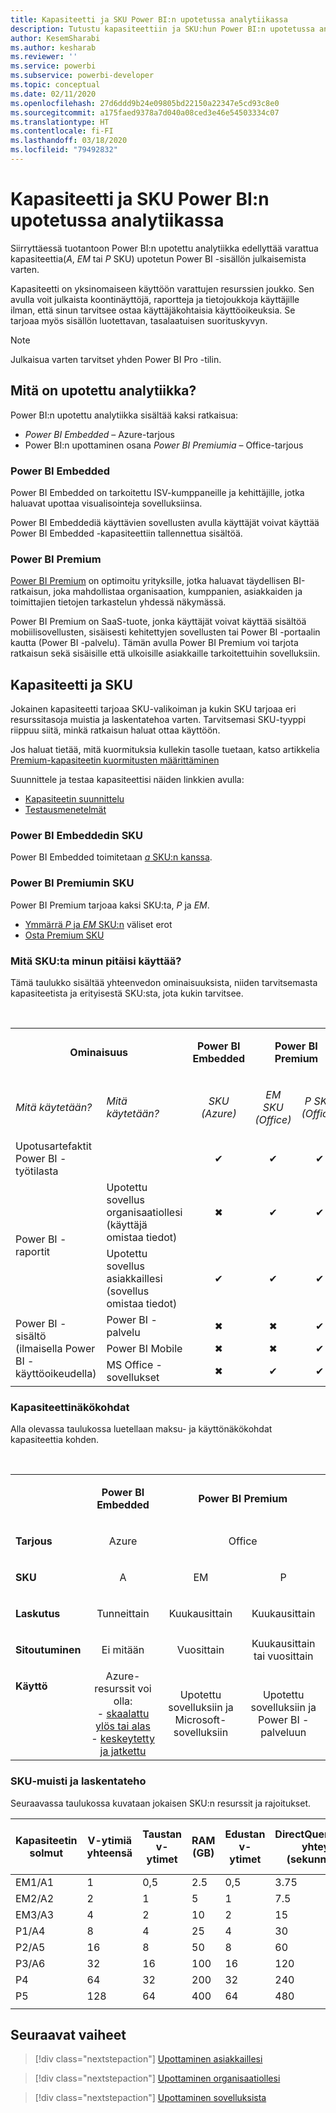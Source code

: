 ```yaml
---
title: Kapasiteetti ja SKU Power BI:n upotetussa analytiikassa
description: Tutustu kapasiteettiin ja SKU:hun Power BI:n upotetussa analytiikassa.
author: KesemSharabi
ms.author: kesharab
ms.reviewer: ''
ms.service: powerbi
ms.subservice: powerbi-developer
ms.topic: conceptual
ms.date: 02/11/2020
ms.openlocfilehash: 27d6ddd9b24e09805bd22150a22347e5cd93c8e0
ms.sourcegitcommit: a175faed9378a7d040a08ced3e46e54503334c07
ms.translationtype: HT
ms.contentlocale: fi-FI
ms.lasthandoff: 03/18/2020
ms.locfileid: "79492832"
---
```

# <a name="capacity-and-skus-in-power-bi-embedded-analytics"></a>Kapasiteetti ja SKU Power BI:n upotetussa analytiikassa

Siirryttäessä tuotantoon Power BI:n upotettu analytiikka edellyttää varattua kapasiteettia(*A*, *EM* tai *P* SKU) upotetun Power BI -sisällön julkaisemista varten.

Kapasiteetti on yksinomaiseen käyttöön varattujen resurssien joukko. Sen avulla voit julkaista koontinäyttöjä, raportteja ja tietojoukkoja käyttäjille ilman, että sinun tarvitsee ostaa käyttäjäkohtaisia käyttöoikeuksia. Se tarjoaa myös sisällön luotettavan, tasalaatuisen suorituskyvyn.

>[!NOTE]
>Julkaisua varten tarvitset yhden Power BI Pro -tilin.

## <a name="what-is-embedded-analytics"></a>Mitä on upotettu analytiikka?

Power BI:n upotettu analytiikka sisältää kaksi ratkaisua:
* *Power BI Embedded* – Azure-tarjous
* Power BI:n upottaminen osana *Power BI Premiumia* – Office-tarjous

### <a name="power-bi-embedded"></a>Power BI Embedded

Power BI Embedded on tarkoitettu ISV-kumppaneille ja kehittäjille, jotka haluavat upottaa visualisointeja sovelluksiinsa.

Power BI Embeddediä käyttävien sovellusten avulla käyttäjät voivat käyttää Power BI Embedded -kapasiteettiin tallennettua sisältöä.

### <a name="power-bi-premium"></a>Power BI Premium

[Power BI Premium](../../service-premium-what-is.md) on optimoitu yrityksille, jotka haluavat täydellisen BI-ratkaisun, joka mahdollistaa organisaation, kumppanien, asiakkaiden ja toimittajien tietojen tarkastelun yhdessä näkymässä.

Power BI Premium on SaaS-tuote, jonka käyttäjät voivat käyttää sisältöä mobiilisovellusten, sisäisesti kehitettyjen sovellusten tai Power BI -portaalin kautta (Power BI -palvelu). Tämän avulla Power BI Premium voi tarjota ratkaisun sekä sisäisille että ulkoisille asiakkaille tarkoitettuihin sovelluksiin.

## <a name="capacity-and-skus"></a>Kapasiteetti ja SKU

Jokainen kapasiteetti tarjoaa SKU-valikoiman ja kukin SKU tarjoaa eri resurssitasoja muistia ja laskentatehoa varten. Tarvitsemasi SKU-tyyppi riippuu siitä, minkä ratkaisun haluat ottaa käyttöön.

Jos haluat tietää, mitä kuormituksia kullekin tasolle tuetaan, katso artikkelia [Premium-kapasiteetin kuormitusten määrittäminen](../../service-admin-premium-workloads.md)

Suunnittele ja testaa kapasiteettisi näiden linkkien avulla:
* [Kapasiteetin suunnittelu](embedded-capacity-planning.md)
* [Testausmenetelmät](../../service-premium-capacity-optimize.md#testing-approaches)

### <a name="power-bi-embedded-skus"></a>Power BI Embeddedin SKU

Power BI Embedded toimitetaan [*a* SKU:n kanssa](../../service-admin-premium-purchase.md#purchase-a-skus-for-testing-and-other-scenarios).

### <a name="power-bi-premium-skus"></a>Power BI Premiumin SKU

Power BI Premium tarjoaa kaksi SKU:ta, *P* ja *EM*.
* [Ymmärrä *P* ja *EM* SKU:n](../../service-premium-what-is.md#subscriptions-and-licensing) väliset erot
* [Osta Premium SKU](../../service-admin-premium-purchase.md)

### <a name="which-sku-should-i-use"></a>Mitä SKU:ta minun pitäisi käyttää?

Tämä taulukko sisältää yhteenvedon ominaisuuksista, niiden tarvitsemasta kapasiteetista ja erityisestä SKU:sta, jota kukin tarvitsee. 

</br>
<table>
<col width="20%">
<col width="20%">
<col width="20%">
<col width="20%">
<col width="20%">
<tbody>
<tr>
<td style="text-align: center"; colspan="2"><p><b>Ominaisuus</b></p></td>
<td style="text-align: center">
<p><b>Power BI Embedded</b></p>
</td>
<td style="text-align: center"; colspan="2">
<p><b>Power BI Premium</b></p>
</td>
</tr>
<tr>
<td><p><em>Mitä käytetään?</em><p></td>
<td><p><em>Mitä käytetään?</em><p></td>
<td style="text-align: center"><p><em>SKU</br>(Azure)</em></p></td>
<td style="text-align: center"><p><em>EM SKU</br>(Office)</em></p></td>
<td style="text-align: center"><p><em>P SKU</br>(Office)</em></p></td>
</tr>
<tr>
<td>Upotusartefaktit Power BI -työtilasta</td>
<td>
</td>
<td style="text-align: center">✔</td>
<td style="text-align: center">✔</td>
<td style="text-align: center">✔</td>
</tr>
<tr>
<td rowspan="2">Power BI -raportit</td>
<td>Upotettu sovellus organisaatiollesi</br>(käyttäjä omistaa tiedot)</td>
<td style="text-align: center">✖</td>
<td style="text-align: center">✔</td>
<td style="text-align: center">✔</td>
</tr>
<tr>
<td>Upotettu sovellus asiakkaillesi</br>(sovellus omistaa tiedot)</td>
<td style="text-align: center">✔</td>
<td style="text-align: center">✔</td>
<td style="text-align: center">✔</td>
</tr>
<tr>
<td rowspan="3">Power BI -sisältö<br>(ilmaisella Power BI -käyttöoikeudella)</td>
<td>Power BI -palvelu</td>
<td style="text-align: center">✖</td>
<td style="text-align: center">✖</td>
<td style="text-align: center">✔</td>
</tr>
<tr>
<td>Power BI Mobile</td>
<td style="text-align: center">✖</td>
<td style="text-align: center">✖</td>
<td style="text-align: center">✔</td>
</tr>
<tr>
<td>MS Office -sovellukset</td>
<td style="text-align: center">✖</td>
<td style="text-align: center">✔</td>
<td style="text-align: center">✔</td>
</tr>
</tbody>
</table>

### <a name="capacity-considerations"></a>Kapasiteettinäkökohdat

Alla olevassa taulukossa luetellaan maksu- ja käyttönäkökohdat kapasiteettia kohden.

</br>
<table>
<tbody>
<tr>
<td></td>
<td style="text-align: center;"><p><strong>Power BI Embedded</strong></p></td>
<td style="text-align: center;" colspan="2"><p><strong>Power BI Premium</strong></p></td>
</tr>
<tr>
<td><p><strong>Tarjous</strong></p></td>
<td style="text-align: center;"><p>Azure</p></td>
<td style="text-align: center;" colspan="2"><p>Office</p></td>
</tr>
<tr>
<td><p><strong>SKU</strong></p></td>
<td style="text-align: center;"><p>A</p></td>
<td style="text-align: center;"><p>EM</p></td>
<td style="text-align: center;"><p>P</p></td>
</tr>
<tr>
<td><p><strong>Laskutus</strong></td>
<td style="text-align: center;">Tunneittain</td>
<td style="text-align: center;">Kuukausittain</td>
<td style="text-align: center;">Kuukausittain</td>
</tr>
<tr>
<td><p><strong>Sitoutuminen</strong></td>
<td style="text-align: center;">Ei mitään</td>
<td style="text-align: center;">Vuosittain</td>
<td style="text-align: center;">Kuukausittain tai vuosittain</td>
</tr>
<tr>
<td valign="top"><p><strong>Käyttö</strong></td>
<td style="text-align: center;">Azure-resurssit voi olla:</br>- <a href="azure-pbie-scale-capacity.md">skaalattu ylös tai alas</a></br>- <a href="azure-pbie-pause-start.md">keskeytetty ja jatkettu</a>
</td>
<td style="text-align: center;">Upotettu sovelluksiin ja</br> Microsoft-sovelluksiin</td>
<td style="text-align: center;">Upotettu sovelluksiin ja</br> Power BI -palveluun</td>
</tr>
</tbody>
</table>

### <a name="sku-memory-and-computing-power"></a>SKU-muisti ja laskentateho

Seuraavassa taulukossa kuvataan jokaisen SKU:n resurssit ja rajoitukset.

| Kapasiteetin solmut | V-ytimiä yhteensä | Taustan v-ytimet | RAM (GB) | Edustan v-ytimet | DirectQuery/live-yhteys (sekunnissa) | Mallin uudelleen latauksen parallelisointi |
| --- | --- | --- | --- | --- | --- | --- |
| EM1/A1 | 1 | 0,5 | 2.5 | 0,5 | 3.75 | 1 |
| EM2/A2 | 2 | 1 | 5 | 1 | 7.5 | 2 |
| EM3/A3 | 4 | 2 | 10 | 2 | 15 | 3 |
| P1/A4 | 8 | 4 | 25 | 4 | 30 | 6 |
| P2/A5 | 16 | 8 | 50 | 8 | 60 | 12 |
| P3/A6 | 32 | 16 | 100 | 16 | 120 | 24 |
| P4 | 64 | 32 | 200 | 32 | 240 | 48 |
| P5 | 128 | 64 | 400 | 64 | 480 | 96 |
| | | | | | | |

## <a name="next-steps"></a>Seuraavat vaiheet

> [!div class="nextstepaction"]
>[Upottaminen asiakkaillesi](embed-sample-for-customers.md)

> [!div class="nextstepaction"]
>[Upottaminen organisaatiollesi](embed-sample-for-your-organization.md)

> [!div class="nextstepaction"]
> [Upottaminen sovelluksista](embed-from-apps.md)
